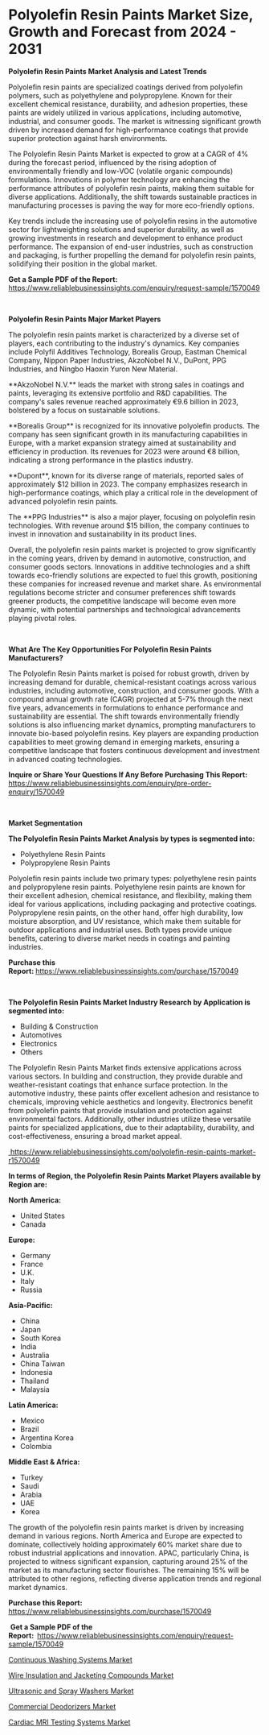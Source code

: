 <p><h1>Polyolefin Resin Paints Market Size, Growth and Forecast from 2024 - 2031</h1></p><p><strong>Polyolefin Resin Paints Market Analysis and Latest Trends</strong></p>
<p><p>Polyolefin resin paints are specialized coatings derived from polyolefin polymers, such as polyethylene and polypropylene. Known for their excellent chemical resistance, durability, and adhesion properties, these paints are widely utilized in various applications, including automotive, industrial, and consumer goods. The market is witnessing significant growth driven by increased demand for high-performance coatings that provide superior protection against harsh environments.</p><p>The Polyolefin Resin Paints Market is expected to grow at a CAGR of 4% during the forecast period, influenced by the rising adoption of environmentally friendly and low-VOC (volatile organic compounds) formulations. Innovations in polymer technology are enhancing the performance attributes of polyolefin resin paints, making them suitable for diverse applications. Additionally, the shift towards sustainable practices in manufacturing processes is paving the way for more eco-friendly options.</p><p>Key trends include the increasing use of polyolefin resins in the automotive sector for lightweighting solutions and superior durability, as well as growing investments in research and development to enhance product performance. The expansion of end-user industries, such as construction and packaging, is further propelling the demand for polyolefin resin paints, solidifying their position in the global market.</p></p>
<p><strong>Get a Sample PDF of the Report:&nbsp;</strong> <a href="https://www.reliablebusinessinsights.com/enquiry/request-sample/1570049?utm_campaign=84&utm_medium=2&utm_source=Github&utm_content=ia&utm_term=14102024&utm_id=polyolefin-resin-paints">https://www.reliablebusinessinsights.com/enquiry/request-sample/1570049</a></p>
<p>&nbsp;</p>
<p><strong>Polyolefin Resin Paints Major Market Players</strong></p>
<p><p>The polyolefin resin paints market is characterized by a diverse set of players, each contributing to the industry's dynamics. Key companies include Polyfil Additives Technology, Borealis Group, Eastman Chemical Company, Nippon Paper Industries, AkzoNobel N.V., DuPont, PPG Industries, and Ningbo Haoxin Yuron New Material.</p><p>**AkzoNobel N.V.** leads the market with strong sales in coatings and paints, leveraging its extensive portfolio and R&D capabilities. The company's sales revenue reached approximately €9.6 billion in 2023, bolstered by a focus on sustainable solutions.</p><p>**Borealis Group** is recognized for its innovative polyolefin products. The company has seen significant growth in its manufacturing capabilities in Europe, with a market expansion strategy aimed at sustainability and efficiency in production. Its revenues for 2023 were around €8 billion, indicating a strong performance in the plastics industry.</p><p>**Dupont**, known for its diverse range of materials, reported sales of approximately $12 billion in 2023. The company emphasizes research in high-performance coatings, which play a critical role in the development of advanced polyolefin resin paints.</p><p>The **PPG Industries** is also a major player, focusing on polyolefin resin technologies. With revenue around $15 billion, the company continues to invest in innovation and sustainability in its product lines.</p><p>Overall, the polyolefin resin paints market is projected to grow significantly in the coming years, driven by demand in automotive, construction, and consumer goods sectors. Innovations in additive technologies and a shift towards eco-friendly solutions are expected to fuel this growth, positioning these companies for increased revenue and market share. As environmental regulations become stricter and consumer preferences shift towards greener products, the competitive landscape will become even more dynamic, with potential partnerships and technological advancements playing pivotal roles.</p></p>
<p>&nbsp;</p>
<p><strong>What Are The Key Opportunities For Polyolefin Resin Paints Manufacturers?</strong></p>
<p><p>The Polyolefin Resin Paints market is poised for robust growth, driven by increasing demand for durable, chemical-resistant coatings across various industries, including automotive, construction, and consumer goods. With a compound annual growth rate (CAGR) projected at 5-7% through the next five years, advancements in formulations to enhance performance and sustainability are essential. The shift towards environmentally friendly solutions is also influencing market dynamics, prompting manufacturers to innovate bio-based polyolefin resins. Key players are expanding production capabilities to meet growing demand in emerging markets, ensuring a competitive landscape that fosters continuous development and investment in advanced coating technologies.</p></p>
<p><strong>Inquire or Share Your Questions If Any Before Purchasing This Report:</strong> <a href="https://www.reliablebusinessinsights.com/enquiry/pre-order-enquiry/1570049?utm_campaign=84&utm_medium=2&utm_source=Github&utm_content=ia&utm_term=14102024&utm_id=polyolefin-resin-paints">https://www.reliablebusinessinsights.com/enquiry/pre-order-enquiry/1570049</a></p>
<p>&nbsp;</p>
<p><strong>Market Segmentation</strong></p>
<p><strong>The Polyolefin Resin Paints Market Analysis by types is segmented into:</strong></p>
<p><ul><li>Polyethylene Resin Paints</li><li>Polypropylene Resin Paints</li></ul></p>
<p><p>Polyolefin resin paints include two primary types: polyethylene resin paints and polypropylene resin paints. Polyethylene resin paints are known for their excellent adhesion, chemical resistance, and flexibility, making them ideal for various applications, including packaging and protective coatings. Polypropylene resin paints, on the other hand, offer high durability, low moisture absorption, and UV resistance, which make them suitable for outdoor applications and industrial uses. Both types provide unique benefits, catering to diverse market needs in coatings and painting industries.</p></p>
<p><strong>Purchase this Report:&nbsp;</strong><a href="https://www.reliablebusinessinsights.com/purchase/1570049?utm_campaign=84&utm_medium=2&utm_source=Github&utm_content=ia&utm_term=14102024&utm_id=polyolefin-resin-paints">https://www.reliablebusinessinsights.com/purchase/1570049</a></p>
<p>&nbsp;</p>
<p><strong>The Polyolefin Resin Paints Market Industry Research by Application is segmented into:</strong></p>
<p><ul><li>Building & Construction</li><li>Automotives</li><li>Electronics</li><li>Others</li></ul></p>
<p><p>The Polyolefin Resin Paints Market finds extensive applications across various sectors. In building and construction, they provide durable and weather-resistant coatings that enhance surface protection. In the automotive industry, these paints offer excellent adhesion and resistance to chemicals, improving vehicle aesthetics and longevity. Electronics benefit from polyolefin paints that provide insulation and protection against environmental factors. Additionally, other industries utilize these versatile paints for specialized applications, due to their adaptability, durability, and cost-effectiveness, ensuring a broad market appeal.</p></p>
<p><a href="https://www.reliablebusinessinsights.com/polyolefin-resin-paints-market-r1570049?utm_campaign=84&utm_medium=2&utm_source=Github&utm_content=ia&utm_term=14102024&utm_id=polyolefin-resin-paints">&nbsp;https://www.reliablebusinessinsights.com/polyolefin-resin-paints-market-r1570049</a></p>
<p><strong>In terms of Region, the Polyolefin Resin Paints Market Players available by Region are:</strong></p>
<p>
    <p> <strong> North America: </strong>
        <ul>
            <li>United States</li>
            <li>Canada</li>
        </ul>
        </p> 
    <p> <strong> Europe: </strong>
        <ul>
            <li>Germany</li>
            <li>France</li>
            <li>U.K.</li>
            <li>Italy</li>
            <li>Russia</li>
        </ul>
        </p> 
    <p> <strong> Asia-Pacific: </strong>
        <ul>
            <li>China</li>
            <li>Japan</li>
            <li>South Korea</li>
            <li>India</li>
            <li>Australia</li>
            <li>China Taiwan</li>
            <li>Indonesia</li>
            <li>Thailand</li>
            <li>Malaysia</li>
        </ul>
        </p> 
    <p> <strong> Latin America: </strong>
        <ul>
            <li>Mexico</li>
            <li>Brazil</li>
            <li>Argentina Korea</li>
            <li>Colombia</li>
        </ul>
        </p> 
    <p> <strong> Middle East & Africa: </strong>
        <ul>
            <li>Turkey</li>
            <li>Saudi</li>
            <li>Arabia</li>
            <li>UAE</li>
            <li>Korea</li>
        </ul>
    </p>
    </p>
<p><p>The growth of the polyolefin resin paints market is driven by increasing demand in various regions. North America and Europe are expected to dominate, collectively holding approximately 60% market share due to robust industrial applications and innovation. APAC, particularly China, is projected to witness significant expansion, capturing around 25% of the market as its manufacturing sector flourishes. The remaining 15% will be attributed to other regions, reflecting diverse application trends and regional market dynamics.</p></p>
<p><strong>Purchase this Report: </strong><a href="https://www.reliablebusinessinsights.com/purchase/1570049?utm_campaign=84&utm_medium=2&utm_source=Github&utm_content=ia&utm_term=14102024&utm_id=polyolefin-resin-paints">https://www.reliablebusinessinsights.com/purchase/1570049</a></p>
<p>&nbsp;<strong>Get a Sample PDF of the Report:&nbsp;&nbsp;</strong><a href="https://www.reliablebusinessinsights.com/enquiry/request-sample/1570049?utm_campaign=84&utm_medium=2&utm_source=Github&utm_content=ia&utm_term=14102024&utm_id=polyolefin-resin-paints">https://www.reliablebusinessinsights.com/enquiry/request-sample/1570049</a></p>
<p><strong></strong></p>
<p><p><a href="https://www.linkedin.com/pulse/global-continuous-washing-systems-industry-analysis-cevwc?trk=public_post_embed_feed-article-content&utm_campaign=84&utm_medium=2&utm_source=Github&utm_content=ia&utm_term=14102024&utm_id=polyolefin-resin-paints">Continuous Washing Systems Market</a></p><p><a href="https://github.com/MegiDuro586/Market-Research-Report-List-1/blob/main/wire-insulation-and-jacketing-compounds-market.md?utm_campaign=84&utm_medium=2&utm_source=Github&utm_content=ia&utm_term=14102024&utm_id=polyolefin-resin-paints">Wire Insulation and Jacketing Compounds Market</a></p><p><a href="https://www.linkedin.com/pulse/ultrasonic-spray-washers-market-evolution-global-trends-regional-uxbpe?trk=public_post_embed_feed-article-content&utm_campaign=84&utm_medium=2&utm_source=Github&utm_content=ia&utm_term=14102024&utm_id=polyolefin-resin-paints">Ultrasonic and Spray Washers Market</a></p><p><a href="https://github.com/HaroldWalker405/Market-Research-Report-List-1/blob/main/commercial-deodorizers-market.md?utm_campaign=84&utm_medium=2&utm_source=Github&utm_content=ia&utm_term=14102024&utm_id=polyolefin-resin-paints">Commercial Deodorizers Market</a></p><p><a href="https://www.linkedin.com/pulse/cardiac-mri-testing-systems-market-size-share-trends-analysis-fp4ye?trk=public_post_embed_feed-article-content&utm_campaign=84&utm_medium=2&utm_source=Github&utm_content=ia&utm_term=14102024&utm_id=polyolefin-resin-paints">Cardiac MRI Testing Systems Market</a></p></p>